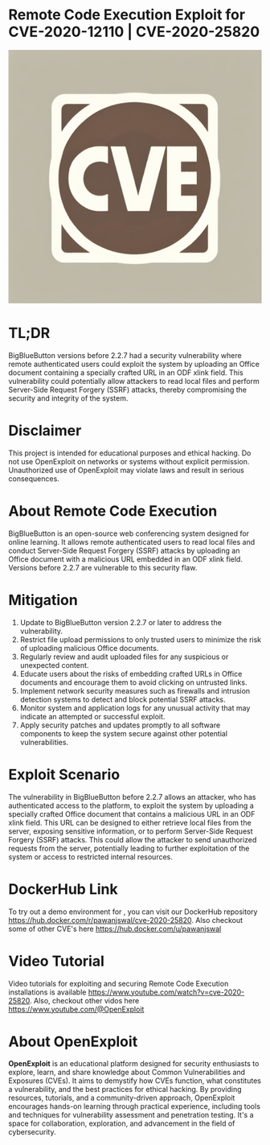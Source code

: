 # Remote Code Execution Exploit for CVE-2020-12110 | CVE-2020-25820
![CVE-2020-25820](https://raw.githubusercontent.com/pawanjswal/pawanjswal.github.io/master/cve-2020-25820/assets/thumbnail.jpg)

# TL;DR
BigBlueButton versions before 2.2.7 had a security vulnerability where remote authenticated users could exploit the system by uploading an Office document containing a specially crafted URL in an ODF xlink field. This vulnerability could potentially allow attackers to read local files and perform Server-Side Request Forgery (SSRF) attacks, thereby compromising the security and integrity of the system.

# Disclaimer
This project is intended for educational purposes and ethical hacking. Do not use OpenExploit on networks or systems without explicit permission. Unauthorized use of OpenExploit may violate laws and result in serious consequences.

# About Remote Code Execution
BigBlueButton is an open-source web conferencing system designed for online learning. It allows remote authenticated users to read local files and conduct Server-Side Request Forgery (SSRF) attacks by uploading an Office document with a malicious URL embedded in an ODF xlink field. Versions before 2.2.7 are vulnerable to this security flaw.

# Mitigation
1. Update to BigBlueButton version 2.2.7 or later to address the vulnerability.
2. Restrict file upload permissions to only trusted users to minimize the risk of uploading malicious Office documents.
3. Regularly review and audit uploaded files for any suspicious or unexpected content.
4. Educate users about the risks of embedding crafted URLs in Office documents and encourage them to avoid clicking on untrusted links.
5. Implement network security measures such as firewalls and intrusion detection systems to detect and block potential SSRF attacks.
6. Monitor system and application logs for any unusual activity that may indicate an attempted or successful exploit.
7. Apply security patches and updates promptly to all software components to keep the system secure against other potential vulnerabilities.

# Exploit Scenario
The vulnerability in BigBlueButton before 2.2.7 allows an attacker, who has authenticated access to the platform, to exploit the system by uploading a specially crafted Office document that contains a malicious URL in an ODF xlink field. This URL can be designed to either retrieve local files from the server, exposing sensitive information, or to perform Server-Side Request Forgery (SSRF) attacks. This could allow the attacker to send unauthorized requests from the server, potentially leading to further exploitation of the system or access to restricted internal resources.

# DockerHub Link
To try out a demo environment for , you can visit our DockerHub repository https://hub.docker.com/r/pawanjswal/cve-2020-25820. Also checkout some of other CVE's here https://hub.docker.com/u/pawanjswal

# Video Tutorial
Video tutorials for exploiting  and securing Remote Code Execution installations is available https://www.youtube.com/watch?v=cve-2020-25820. Also, checkout other vidos here https://www.youtube.com/@OpenExploit

# About OpenExploit
**OpenExploit** is an educational platform designed for security enthusiasts to explore, learn, and share knowledge about Common Vulnerabilities and Exposures (CVEs). It aims to demystify how CVEs function, what constitutes a vulnerability, and the best practices for ethical hacking. By providing resources, tutorials, and a community-driven approach, OpenExploit encourages hands-on learning through practical experience, including tools and techniques for vulnerability assessment and penetration testing. It's a space for collaboration, exploration, and advancement in the field of cybersecurity.
